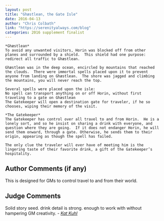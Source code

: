 ```yaml
---
layout: post
title: "Ghæstlean, the Gate Isle"
date: 2016-04-13
author: "Chris Colbath"
link: "https://serenityalways.com/blog"
categories: 2016 supplement finalist
---
```

```
*Ghæstlean*
To avoid any unwanted visitors, Horin was blocked off from other planes and surrounded by a shield.  This shield had one purpose:  redirect all traffic to Ghæstlean. 

Ghæstlean was in the deep ocean, encircled by mountains that reached the clouds.  There were immortal spells placed upon it to prevent anyone from landing on Ghæstlean.  The shore was jagged and climbing the mountains, you will never reach the top.

Several spells were placed upon the isle:
No spell can transport anything on or off Horin, without first traveling to a gate on Ghæstlean
The Gatekeeper will open a destination gate for traveler, if he so chooses, wiping their memory of the visit.

*The Gatekeeper*
The Gatekeeper has control over all travel to and from Horin.  He is a lonely sort, and so he insist on sharing a drink with everyone, and question where they are going.  If it does not endanger Horin, he will send them onward, through a gate. Otherwise, he sends them to their origin, appearing as though the spell has failed.

The only clue the traveler will ever have of meeting him is the lingering taste of their favorite drink, a gift of the Gatekeeper’s hospitality.
```
## Author Comments (if any)

This is designed for GMs to control travel to and from their world.  

## Judge Comments

Solid story seed. drink detail is strong. enough to work with without hampering GM creativity. - [_Kat Kuhl_]({{site.baseurl}}/judges)